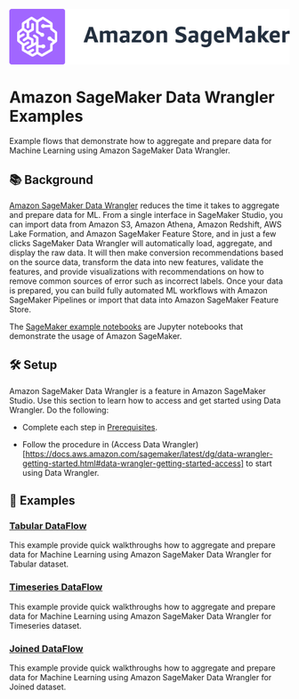 ![Amazon SageMaker Data Wrangler](https://github.com/aws/amazon-sagemaker-examples/raw/main/_static/sagemaker-banner.png)

# Amazon SageMaker Data Wrangler Examples

Example flows that demonstrate how to aggregate and prepare data for Machine Learning using Amazon SageMaker Data Wrangler.

## :books: Background

[Amazon SageMaker Data Wrangler](https://aws.amazon.com/sagemaker/data-wrangler/) reduces the time it takes to aggregate and prepare data for ML. From a single interface in SageMaker Studio, you can import data from Amazon S3, Amazon Athena, Amazon Redshift, AWS Lake Formation, and Amazon SageMaker Feature Store, and in just a few clicks SageMaker Data Wrangler will automatically load, aggregate, and display the raw data. It will then make conversion recommendations based on the source data, transform the data into new features, validate the features, and provide visualizations with recommendations on how to remove common sources of error such as incorrect labels. Once your data is prepared, you can build fully automated ML workflows with Amazon SageMaker Pipelines or import that data into Amazon SageMaker Feature Store.



The [SageMaker example notebooks](https://sagemaker-examples.readthedocs.io/en/latest/) are Jupyter notebooks that demonstrate the usage of Amazon SageMaker.

## :hammer_and_wrench: Setup

Amazon SageMaker Data Wrangler is a feature in Amazon SageMaker Studio. Use this section to learn how to access and get started using Data Wrangler. Do the following:

* Complete each step in [Prerequisites](https://docs.aws.amazon.com/sagemaker/latest/dg/data-wrangler-getting-started.html#data-wrangler-getting-started-prerequisite).

* Follow the procedure in (Access Data Wrangler)[https://docs.aws.amazon.com/sagemaker/latest/dg/data-wrangler-getting-started.html#data-wrangler-getting-started-access] to start using Data Wrangler.




## :notebook: Examples

### [Tabular DataFlow](/joined-dataflow)

This example provide quick walkthroughs how to aggregate and prepare data for Machine Learning using Amazon SageMaker Data Wrangler for Tabular dataset.

### [Timeseries DataFlow](/timeseries-dataflow)

This example provide quick walkthroughs how to aggregate and prepare data for Machine Learning using Amazon SageMaker Data Wrangler for Timeseries dataset.

### [Joined DataFlow](/joined-dataflow)

This example provide quick walkthroughs how to aggregate and prepare data for Machine Learning using Amazon SageMaker Data Wrangler for Joined dataset.



